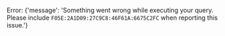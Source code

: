 Error: {'message': 'Something went wrong while executing your query. Please include `F05E:2A1D09:27C9C8:46F61A:6675C2FC` when reporting this issue.'}
